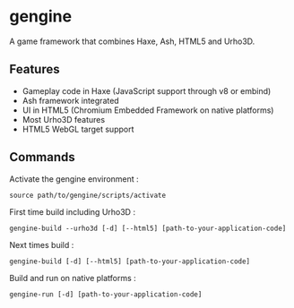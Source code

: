 # gengine

A game framework that combines Haxe, Ash, HTML5 and Urho3D.

## Features

  * Gameplay code in Haxe (JavaScript support through v8 or embind)
  * Ash framework integrated
  * UI in HTML5 (Chromium Embedded Framework on native platforms)
  * Most Urho3D features
  * HTML5 WebGL target support

## Commands

Activate the gengine environment :

    source path/to/gengine/scripts/activate
  
First time build including Urho3D :

    gengine-build --urho3d [-d] [--html5] [path-to-your-application-code]

Next times build :

    gengine-build [-d] [--html5] [path-to-your-application-code]
    
Build and run on native platforms :
  
    gengine-run [-d] [path-to-your-application-code]

